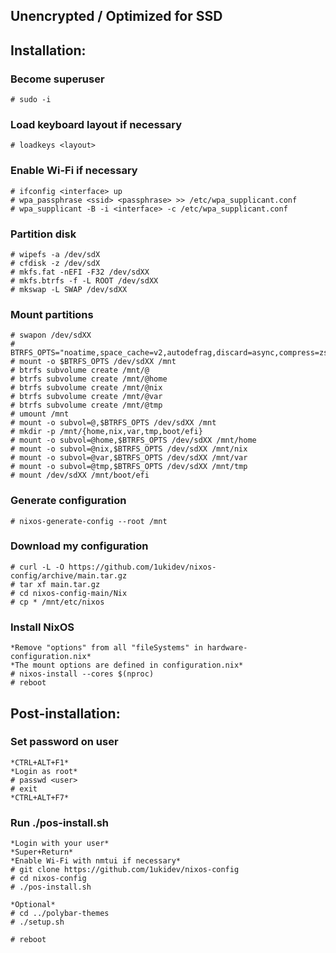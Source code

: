 ## Unencrypted / Optimized for SSD
## Installation:
### Become superuser
```
# sudo -i
```

### Load keyboard layout if necessary
```
# loadkeys <layout>
```

### Enable Wi-Fi if necessary
```
# ifconfig <interface> up
# wpa_passphrase <ssid> <passphrase> >> /etc/wpa_supplicant.conf
# wpa_supplicant -B -i <interface> -c /etc/wpa_supplicant.conf
```

### Partition disk
```
# wipefs -a /dev/sdX
# cfdisk -z /dev/sdX
# mkfs.fat -nEFI -F32 /dev/sdXX
# mkfs.btrfs -f -L ROOT /dev/sdXX
# mkswap -L SWAP /dev/sdXX
```

### Mount partitions
```
# swapon /dev/sdXX
# BTRFS_OPTS="noatime,space_cache=v2,autodefrag,discard=async,compress=zstd"
# mount -o $BTRFS_OPTS /dev/sdXX /mnt
# btrfs subvolume create /mnt/@
# btrfs subvolume create /mnt/@home
# btrfs subvolume create /mnt/@nix
# btrfs subvolume create /mnt/@var
# btrfs subvolume create /mnt/@tmp
# umount /mnt
# mount -o subvol=@,$BTRFS_OPTS /dev/sdXX /mnt
# mkdir -p /mnt/{home,nix,var,tmp,boot/efi}
# mount -o subvol=@home,$BTRFS_OPTS /dev/sdXX /mnt/home
# mount -o subvol=@nix,$BTRFS_OPTS /dev/sdXX /mnt/nix
# mount -o subvol=@var,$BTRFS_OPTS /dev/sdXX /mnt/var
# mount -o subvol=@tmp,$BTRFS_OPTS /dev/sdXX /mnt/tmp
# mount /dev/sdXX /mnt/boot/efi
```

### Generate configuration
```
# nixos-generate-config --root /mnt
```

### Download my configuration
```
# curl -L -O https://github.com/1ukidev/nixos-config/archive/main.tar.gz
# tar xf main.tar.gz
# cd nixos-config-main/Nix
# cp * /mnt/etc/nixos
```

### Install NixOS
```
*Remove "options" from all "fileSystems" in hardware-configuration.nix*
*The mount options are defined in configuration.nix*
# nixos-install --cores $(nproc)
# reboot
```

## Post-installation:
### Set password on user
```
*CTRL+ALT+F1*
*Login as root*
# passwd <user>
# exit
*CTRL+ALT+F7*
```

### Run ./pos-install.sh
```
*Login with your user*
*Super+Return*
*Enable Wi-Fi with nmtui if necessary*
# git clone https://github.com/1ukidev/nixos-config
# cd nixos-config
# ./pos-install.sh
```

```
*Optional*
# cd ../polybar-themes
# ./setup.sh
```

```
# reboot
```
